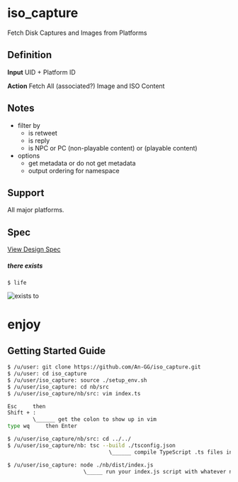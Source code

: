 # iso_capture
Fetch Disk Captures and Images from Platforms

## Definition

**Input**
UID + Platform ID

**Action**
Fetch All (associated?) Image and ISO Content

## Notes

- filter by
    - is retweet
    - is reply
    - is NPC or PC (non-playable content) or (playable content)
- options
    - get metadata or do not get metadata
    - output ordering for namespace

## Support
All major platforms.

## Spec

[View Design Spec](https://raw.githubusercontent.com/An-GG/iso_capture/main/SPEC.md)

##### there exists

```
$ life
```
![exists](http://cs.utexas.edu/~angg/there_exists.png)
to 
# enjoy


## Getting Started Guide

```sh
$ /u/user: git clone https://github.com/An-GG/iso_capture.git
$ /u/user: cd iso_capture
$ /u/user/iso_capture: source ./setup_env.sh
$ /u/user/iso_capture: cd nb/src
$ /u/user/iso_capture/nb/src: vim index.ts

Esc     then
Shift + :   
        \______ get the colon to show up in vim
type wq     then Enter

$ /u/user/iso_capture/nb/src: cd ../../
$ /u/user/iso_capture/nb: tsc --build ./tsconfig.json
                                \______ compile TypeScript .ts files in src and stick output .js files in dist

$ /u/user/iso_capture: node ./nb/dist/index.js
                        \_____ run your index.js script with whatever node binary is on your machine

```
